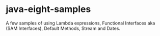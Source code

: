 # java-eight-samples
A few samples of using Lambda expressions, Functional Interfaces aka (SAM Interfaces), Default Methods, Stream and Dates. 

